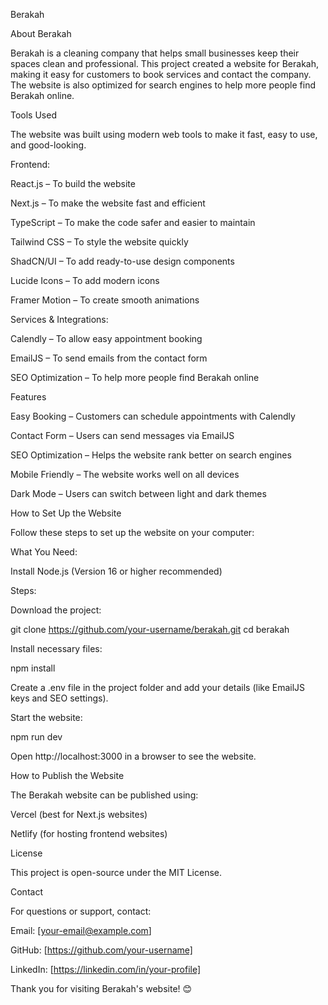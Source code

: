 Berakah

About Berakah

Berakah is a cleaning company that helps small businesses keep their spaces clean and professional. This project created a website for Berakah, making it easy for customers to book services and contact the company. The website is also optimized for search engines to help more people find Berakah online.

Tools Used

The website was built using modern web tools to make it fast, easy to use, and good-looking.

Frontend:

React.js – To build the website

Next.js – To make the website fast and efficient

TypeScript – To make the code safer and easier to maintain

Tailwind CSS – To style the website quickly

ShadCN/UI – To add ready-to-use design components

Lucide Icons – To add modern icons

Framer Motion – To create smooth animations

Services & Integrations:

Calendly – To allow easy appointment booking

EmailJS – To send emails from the contact form

SEO Optimization – To help more people find Berakah online

Features

Easy Booking – Customers can schedule appointments with Calendly

Contact Form – Users can send messages via EmailJS

SEO Optimization – Helps the website rank better on search engines

Mobile Friendly – The website works well on all devices

Dark Mode – Users can switch between light and dark themes

How to Set Up the Website

Follow these steps to set up the website on your computer:

What You Need:

Install Node.js (Version 16 or higher recommended)

Steps:

Download the project:

git clone https://github.com/your-username/berakah.git
cd berakah

Install necessary files:

npm install

Create a .env file in the project folder and add your details (like EmailJS keys and SEO settings).

Start the website:

npm run dev

Open http://localhost:3000 in a browser to see the website.

How to Publish the Website

The Berakah website can be published using:

Vercel (best for Next.js websites)

Netlify (for hosting frontend websites)

License

This project is open-source under the MIT License.

Contact

For questions or support, contact:

Email: [your-email@example.com]

GitHub: [https://github.com/your-username]

LinkedIn: [https://linkedin.com/in/your-profile]

Thank you for visiting Berakah's website! 😊
